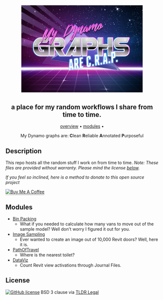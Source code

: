 <h1 align="center">
  <br>
  <img src="https://github.com/johnpierson/RandomGraphs/blob/master/resources/dynamoGraphsCrap.png" alt="Workflows" width="400">
</h1>

<h2 align="center">a place for my random workflows I share from time to time.</h2>
<p align="center">
  <a href="#description">overview</a> •
  <a href="#modules">modules</a> •
</p>
<p align="center">
My Dynamo graphs are:  <b>C</b>lean <b>R</b>eliable <b>A</b>nnotated <b>P</b>urposeful
</p>

## Description
This repo hosts all the random stuff I work on from time to time. _Note: These files are provided without warranty. Please mind the license [below](#license)._

 _If you feel so inclined, here is a method to donate to this open source project_

 <a href="https://www.buymeacoffee.com/j0hnp" target="_blank"><img src="https://www.buymeacoffee.com/assets/img/custom_images/orange_img.png" alt="Buy Me A Coffee" style="height: 41px !important;width: 174px !important;box-shadow: 0px 3px 2px 0px rgba(190, 190, 190, 0.5) !important;-webkit-box-shadow: 0px 3px 2px 0px rgba(190, 190, 190, 0.5) !important;" ></a>

## Modules
* [Bin Packing](https://github.com/johnpierson/RandomGraphs/tree/master/modules/BinPacking)
  - What if you needed to calculate how many vans to move out of the sample model? Well don't worry I figured it out for you.
* [Image Sampling](https://github.com/johnpierson/RandomGraphs/tree/master/modules/ImageSampling)
  - Ever wanted to create an image out of 10,000 Revit doors? Well, here it is.
* [PathOfTravel](https://github.com/johnpierson/RandomGraphs/tree/master/modules/PathOfTravel)
  - Where is the nearest toilet?
* [DataViz](https://github.com/johnpierson/RandomGraphs/tree/master/modules/DataViz)
  - Count Revit view activations through Journal Files.

## License 
[![GitHub license](https://img.shields.io/github/license/johnpierson/RhythmForDynamo)](https://github.com/johnpierson/RhythmForDynamo/blob/master/LICENSE)
BSD 3 clause via [TLDR Legal](https://tldrlegal.com/license/bsd-3-clause-license-(revised))
